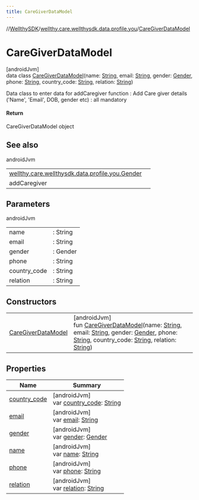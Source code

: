 ```yaml
---
title: CareGiverDataModel
---
```

//[WellthySDK](../../../index.html)/[wellthy.care.wellthysdk.data.profile.you](../index.html)/[CareGiverDataModel](index.html)



# CareGiverDataModel



[androidJvm]\
data class [CareGiverDataModel](index.html)(name: [String](https://kotlinlang.org/api/latest/jvm/stdlib/kotlin/-string/index.html), email: [String](https://kotlinlang.org/api/latest/jvm/stdlib/kotlin/-string/index.html), gender: [Gender](../-gender/index.html), phone: [String](https://kotlinlang.org/api/latest/jvm/stdlib/kotlin/-string/index.html), country_code: [String](https://kotlinlang.org/api/latest/jvm/stdlib/kotlin/-string/index.html), relation: [String](https://kotlinlang.org/api/latest/jvm/stdlib/kotlin/-string/index.html))

Data class to enter data for addCaregiver function : Add Care giver details ('Name', 'Email', DOB, gender etc) : all mandatory



#### Return



CareGiverDataModel object



## See also


androidJvm

| | |
|---|---|
| [wellthy.care.wellthysdk.data.profile.you.Gender](../-gender/index.html) |  |
| addCaregiver |  |



## Parameters


androidJvm

| | |
|---|---|
| name | : String |
| email | : String |
| gender | : Gender |
| phone | : String |
| country_code | : String |
| relation | : String |



## Constructors


| | |
|---|---|
| [CareGiverDataModel](-care-giver-data-model.html) | [androidJvm]<br>fun [CareGiverDataModel](-care-giver-data-model.html)(name: [String](https://kotlinlang.org/api/latest/jvm/stdlib/kotlin/-string/index.html), email: [String](https://kotlinlang.org/api/latest/jvm/stdlib/kotlin/-string/index.html), gender: [Gender](../-gender/index.html), phone: [String](https://kotlinlang.org/api/latest/jvm/stdlib/kotlin/-string/index.html), country_code: [String](https://kotlinlang.org/api/latest/jvm/stdlib/kotlin/-string/index.html), relation: [String](https://kotlinlang.org/api/latest/jvm/stdlib/kotlin/-string/index.html)) |


## Properties


| Name | Summary |
|---|---|
| [country_code](country_code.html) | [androidJvm]<br>var [country_code](country_code.html): [String](https://kotlinlang.org/api/latest/jvm/stdlib/kotlin/-string/index.html) |
| [email](email.html) | [androidJvm]<br>var [email](email.html): [String](https://kotlinlang.org/api/latest/jvm/stdlib/kotlin/-string/index.html) |
| [gender](gender.html) | [androidJvm]<br>var [gender](gender.html): [Gender](../-gender/index.html) |
| [name](name.html) | [androidJvm]<br>var [name](name.html): [String](https://kotlinlang.org/api/latest/jvm/stdlib/kotlin/-string/index.html) |
| [phone](phone.html) | [androidJvm]<br>var [phone](phone.html): [String](https://kotlinlang.org/api/latest/jvm/stdlib/kotlin/-string/index.html) |
| [relation](relation.html) | [androidJvm]<br>var [relation](relation.html): [String](https://kotlinlang.org/api/latest/jvm/stdlib/kotlin/-string/index.html) |

